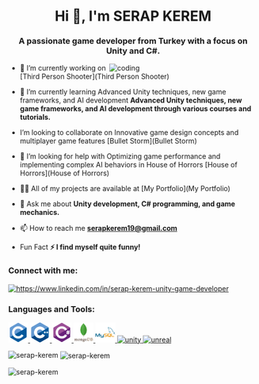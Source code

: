 <h1 align="center">Hi 👋, I'm SERAP KEREM</h1>
<h3 align="center">A passionate game developer from Turkey with a focus on Unity and C#.</h3>

<img align="right" alt="coding" width="300" src="https://user-images.githubusercontent.com/74038190/225813708-98b745f2-7d22-48cf-9150-083f1b00d6c9.gif">

<p>

- 🔭 I’m currently working on [Third Person Shooter](Third Person Shooter)

- 🌱 I’m currently learning Advanced Unity techniques, new game frameworks, and AI development **Advanced Unity techniques, new game frameworks, and AI development through various courses and tutorials.**

- I’m looking to collaborate on Innovative game design concepts and multiplayer game features [Bullet Storm](Bullet Storm)

- 🤝 I’m looking for help with Optimizing game performance and implementing complex AI behaviors in House of Horrors [House of Horrors](House of Horrors)

- 👨‍💻 All of my projects are available at [My Portfolio](My Portfolio)

- 💬 Ask me about **Unity development, C# programming, and game mechanics.**

- 📫 How to reach me **serapkerem19@gmail.com**

- Fun Fact **⚡ I find myself quite funny!**
</p>
<h3 align="left">Connect with me:</h3>
<p align="left">
<a href="https://linkedin.com/in/https://www.linkedin.com/in/serap-kerem-unity-game-developer" target="blank"><img align="center" src="https://raw.githubusercontent.com/rahuldkjain/github-profile-readme-generator/master/src/images/icons/Social/linked-in-alt.svg" alt="https://www.linkedin.com/in/serap-kerem-unity-game-developer" height="30" width="40" /></a>
</p>

<h3 align="left">Languages and Tools:</h3>
<p align="left"> <a href="https://www.cprogramming.com/" target="_blank" rel="noreferrer"> <img src="https://raw.githubusercontent.com/devicons/devicon/master/icons/c/c-original.svg" alt="c" width="40" height="40"/> </a> <a href="https://www.w3schools.com/cpp/" target="_blank" rel="noreferrer"> <img src="https://raw.githubusercontent.com/devicons/devicon/master/icons/cplusplus/cplusplus-original.svg" alt="cplusplus" width="40" height="40"/> </a> <a href="https://www.w3schools.com/cs/" target="_blank" rel="noreferrer"> <img src="https://raw.githubusercontent.com/devicons/devicon/master/icons/csharp/csharp-original.svg" alt="csharp" width="40" height="40"/> </a> <a href="https://www.mongodb.com/" target="_blank" rel="noreferrer"> <img src="https://raw.githubusercontent.com/devicons/devicon/master/icons/mongodb/mongodb-original-wordmark.svg" alt="mongodb" width="40" height="40"/> </a> <a href="https://www.mysql.com/" target="_blank" rel="noreferrer"> <img src="https://raw.githubusercontent.com/devicons/devicon/master/icons/mysql/mysql-original-wordmark.svg" alt="mysql" width="40" height="40"/> </a> <a href="https://unity.com/" target="_blank" rel="noreferrer"> <img src="https://www.vectorlogo.zone/logos/unity3d/unity3d-icon.svg" alt="unity" width="40" height="40"/> </a> <a href="https://unrealengine.com/" target="_blank" rel="noreferrer"> <img src="https://raw.githubusercontent.com/kenangundogan/fontisto/036b7eca71aab1bef8e6a0518f7329f13ed62f6b/icons/svg/brand/unreal-engine.svg" alt="unreal" width="40" height="40"/> </a> </p>

<p><img align="left" src="https://github-readme-stats.vercel.app/api/top-langs?username=serap-kerem&show_icons=true&locale=en&layout=compact" alt="serap-kerem" /></p>

<p>&nbsp;<img align="center" src="https://github-readme-stats.vercel.app/api?username=serap-kerem&show_icons=true&locale=en" alt="serap-kerem" /></p>

<p><img align="center" src="https://github-readme-streak-stats.herokuapp.com/?user=serap-kerem&" alt="serap-kerem" /></p>
